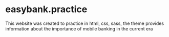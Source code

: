 # easybank.practice
This website was created to practice in html, css, sass, the theme provides information about the importance of mobile banking in the current era
